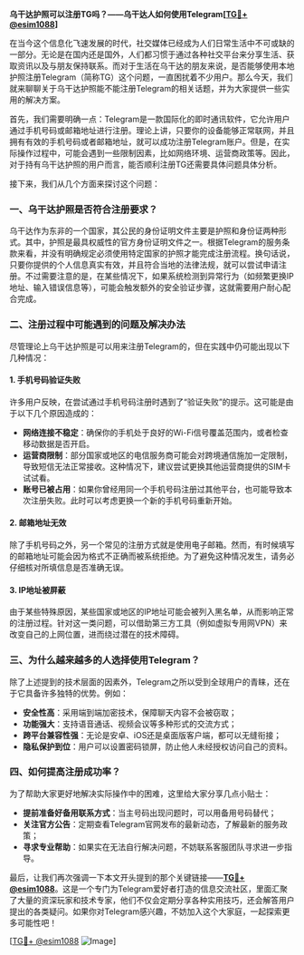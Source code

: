 **乌干达护照可以注册TG吗？——乌干达人如何使用Telegram[[TG💪+ @esim1088](https://t.me/s/esim1088)]**

在当今这个信息化飞速发展的时代，社交媒体已经成为人们日常生活中不可或缺的一部分。无论是在国内还是国外，人们都习惯于通过各种社交平台来分享生活、获取资讯以及与朋友保持联系。而对于生活在乌干达的朋友来说，是否能够使用本地护照注册Telegram（简称TG）这个问题，一直困扰着不少用户。那么今天，我们就来聊聊关于乌干达护照能不能注册Telegram的相关话题，并为大家提供一些实用的解决方案。

首先，我们需要明确一点：Telegram是一款国际化的即时通讯软件，它允许用户通过手机号码或邮箱地址进行注册。理论上讲，只要你的设备能够正常联网，并且拥有有效的手机号码或者邮箱地址，就可以成功注册Telegram账户。但是，在实际操作过程中，可能会遇到一些限制因素，比如网络环境、运营商政策等。因此，对于持有乌干达护照的用户而言，能否顺利注册TG还需要具体问题具体分析。

接下来，我们从几个方面来探讨这个问题：

### 一、乌干达护照是否符合注册要求？
乌干达作为东非的一个国家，其公民的身份证明文件主要是护照和身份证两种形式。其中，护照是最具权威性的官方身份证明文件之一。根据Telegram的服务条款来看，并没有明确规定必须使用特定国家的护照才能完成注册流程。换句话说，只要你提供的个人信息真实有效，并且符合当地的法律法规，就可以尝试申请注册。不过需要注意的是，在某些情况下，如果系统检测到异常行为（如频繁更换IP地址、输入错误信息等），可能会触发额外的安全验证步骤，这就需要用户耐心配合完成。

### 二、注册过程中可能遇到的问题及解决办法
尽管理论上乌干达护照是可以用来注册Telegram的，但在实践中仍可能出现以下几种情况：

#### 1. 手机号码验证失败
许多用户反映，在尝试通过手机号码注册时遇到了“验证失败”的提示。这可能是由于以下几个原因造成的：
- **网络连接不稳定**：确保你的手机处于良好的Wi-Fi信号覆盖范围内，或者检查移动数据是否开启。
- **运营商限制**：部分国家或地区的电信服务商可能会对跨境通信施加一定限制，导致短信无法正常接收。这种情况下，建议尝试更换其他运营商提供的SIM卡试试看。
- **账号已被占用**：如果你曾经用同一个手机号码注册过其他平台，也可能导致本次注册失败。此时可以考虑更换一个新的手机号码重新开始。

#### 2. 邮箱地址无效
除了手机号码之外，另一个常见的注册方式就是使用电子邮箱。然而，有时候填写的邮箱地址可能会因为格式不正确而被系统拒绝。为了避免这种情况发生，请务必仔细核对所填信息是否准确无误。

#### 3. IP地址被屏蔽
由于某些特殊原因，某些国家或地区的IP地址可能会被列入黑名单，从而影响正常的注册过程。针对这一类问题，可以借助第三方工具（例如虚拟专用网VPN）来改变自己的上网位置，进而绕过潜在的技术障碍。

### 三、为什么越来越多的人选择使用Telegram？
除了上述提到的技术层面的因素外，Telegram之所以受到全球用户的青睐，还在于它具备许多独特的优势。例如：
- **安全性高**：采用端到端加密技术，保障聊天内容不会被窃取；
- **功能强大**：支持语音通话、视频会议等多种形式的交流方式；
- **跨平台兼容性强**：无论是安卓、iOS还是桌面版客户端，都可以无缝衔接；
- **隐私保护到位**：用户可以设置密码锁屏，防止他人未经授权访问自己的资料。

### 四、如何提高注册成功率？
为了帮助大家更好地解决实际操作中的困难，这里给大家分享几点小贴士：
- **提前准备好备用联系方式**：当主号码出现问题时，可以用备用号码替代；
- **关注官方公告**：定期查看Telegram官网发布的最新动态，了解最新的服务政策；
- **寻求专业帮助**：如果实在无法自行解决问题，不妨联系客服团队寻求进一步指导。

最后，让我们再次强调一下本文开头提到的那个关键链接——**[TG💪+ @esim1088](https://t.me/s/esim1088)**。这是一个专门为Telegram爱好者打造的信息交流社区，里面汇聚了大量的资深玩家和技术专家，他们不仅会定期分享各种实用技巧，还会解答用户提出的各类疑问。如果你对Telegram感兴趣，不妨加入这个大家庭，一起探索更多可能性吧！

[[TG💪+ @esim1088](https://t.me/s/esim1088) ![Image](https://i.postimg.cc/4NQfJmqS/Snipaste-2025-05-13-00-14-12.png)]